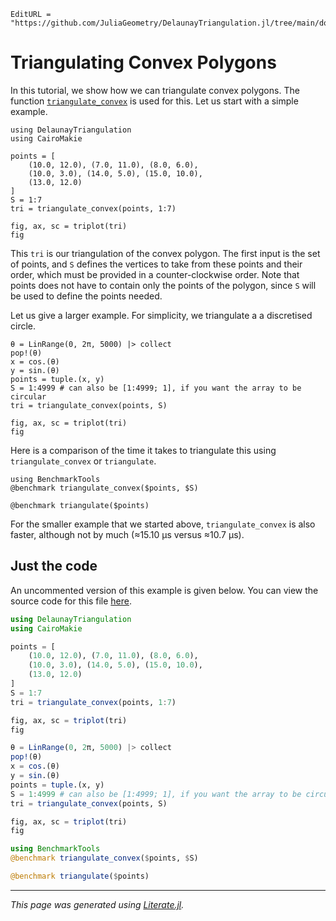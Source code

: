 ```@meta
EditURL = "https://github.com/JuliaGeometry/DelaunayTriangulation.jl/tree/main/docs/src/literate_tutorials/convex.jl"
```

# Triangulating Convex Polygons

In this tutorial, we show how we can triangulate convex
polygons. The function [`triangulate_convex`](@ref) is used for this.
Let us start with a simple example.

````@example convex
using DelaunayTriangulation
using CairoMakie

points = [
    (10.0, 12.0), (7.0, 11.0), (8.0, 6.0),
    (10.0, 3.0), (14.0, 5.0), (15.0, 10.0),
    (13.0, 12.0)
]
S = 1:7
tri = triangulate_convex(points, 1:7)
````

````@example convex
fig, ax, sc = triplot(tri)
fig
````

This `tri` is our triangulation of the convex polygon.
The first input is the set of points, and `S` defines
the vertices to take from these points and their order,
which must be provided in a counter-clockwise order.
Note that points does not have to contain only the points
of the polygon, since `S` will be used to define the points
needed.

Let us give a larger example. For simplicity, we triangulate a
a discretised circle.

````@example convex
θ = LinRange(0, 2π, 5000) |> collect
pop!(θ)
x = cos.(θ)
y = sin.(θ)
points = tuple.(x, y)
S = 1:4999 # can also be [1:4999; 1], if you want the array to be circular
tri = triangulate_convex(points, S)
````

````@example convex
fig, ax, sc = triplot(tri)
fig
````

Here is a comparison of the time it takes to triangulate this
using `triangulate_convex` or `triangulate`.

````@example convex
using BenchmarkTools
@benchmark triangulate_convex($points, $S)
````

````@example convex
@benchmark triangulate($points)
````

For the smaller example that we started above, `triangulate_convex` is also
faster, although not by much (≈15.10 μs versus ≈10.7 μs).
## Just the code
An uncommented version of this example is given below.
You can view the source code for this file [here](https://github.com/JuliaGeometry/DelaunayTriangulation.jl/tree/main/docs/src/literate_tutorials/convex.jl).

```julia
using DelaunayTriangulation
using CairoMakie

points = [
    (10.0, 12.0), (7.0, 11.0), (8.0, 6.0),
    (10.0, 3.0), (14.0, 5.0), (15.0, 10.0),
    (13.0, 12.0)
]
S = 1:7
tri = triangulate_convex(points, 1:7)

fig, ax, sc = triplot(tri)
fig

θ = LinRange(0, 2π, 5000) |> collect
pop!(θ)
x = cos.(θ)
y = sin.(θ)
points = tuple.(x, y)
S = 1:4999 # can also be [1:4999; 1], if you want the array to be circular
tri = triangulate_convex(points, S)

fig, ax, sc = triplot(tri)
fig

using BenchmarkTools
@benchmark triangulate_convex($points, $S)

@benchmark triangulate($points)
```

---

*This page was generated using [Literate.jl](https://github.com/fredrikekre/Literate.jl).*

